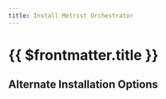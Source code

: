```yaml
---
title: Install Metrist Orchestrator
---
```


# {{ $frontmatter.title }}

## Alternate Installation Options

